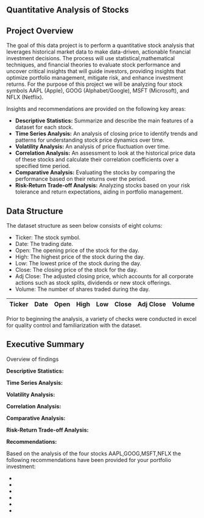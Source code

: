 
Quantitative Analysis of Stocks 
--------------------------------------

Project Overview
----------------------------------------
The goal of this data project is to perform a quantitative stock analysis that leverages historical market data to make data-driven, actionable financial investment decisions. The process will use statistical,mathematical techniques, and financial theories to evaluate stock performance and uncover critical insights that will guide investors, providing insights that optimize portfolio management, mitigate risk, and enhance investment returns. For the purpose of this project we will be analyzing four stock symbols AAPL (Apple), GOOG (Alphabet/Google), MSFT (Microsoft), and NFLX (Netflix).

Insights and recommendations are provided on the following key areas:

- **Descriptive Statistics:** Summarize and describe the main features of a dataset for each stock.
- **Time Series Analysis:** An analysis of closing price to identify trends and patterns for understanding stock price dynamics over time.
- **Volatility Analysis:** An analysis of price fluctuation over time. 
- **Correlation Analysis:** An assessment to look at the historical price data of these stocks and calculate their correlation coefficients over a specified time period.
- **Comparative Analysis:** Evaluating the stocks by comparing the performance based on their returns over the period.
- **Risk-Return Trade-off Analysis:** Analyzing stocks based on your risk tolerance and return expectations, aiding in portfolio management.

Data Structure 
----------------------------------------
The dataset structure as seen below consists of eight colums: 

- Ticker: The stock symbol.
- Date: The trading date.
- Open: The opening price of the stock for the day.
- High: The highest price of the stock during the day.
- Low: The lowest price of the stock during the day.
- Close: The closing price of the stock for the day.
- Adj Close: The adjusted closing price, which accounts for all corporate actions such as stock splits, dividends or new stock offerings.
- Volume: The number of shares traded during the day.

| Ticker   | Date   | Open  | High  | Low   | Close   | Adj Close|    Volume  |
| -------- | ------ | ------| ------|-------|---------|----------| ---------- |

Prior to beginning the analysis, a variety of checks were conducted in excel for quality control and familiarization with the dataset. 

Executive Summary
-------------------------------------------------------

Overview of findings

**Descriptive Statistics:**

**Time Series Analysis:**

**Volatility Analysis:**

**Correlation Analysis:**

**Comparative Analysis:**

**Risk-Return Trade-off Analysis:**

**Recommendations:**

Based on the analysis of the four stocks AAPL,GOOG,MSFT,NFLX the following recommendations have been provided for your portfolio investment: 

-
-
-
-
-
-








